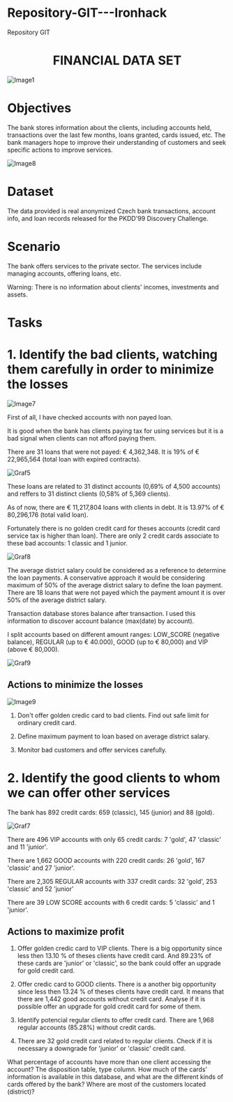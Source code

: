 # Repository-GIT---Ironhack
Repository GIT 
<h1 align="center"> FINANCIAL DATA SET </h1>

![Image1](https://user-images.githubusercontent.com/99502330/162427935-e6ee1c11-9598-4468-a260-2f4fe35b32c6.jpg)


<h1 align="left"> Objectives </h1>

The bank stores information about the clients, including accounts held, transactions over the last few months, loans granted, cards issued, etc. 
The bank managers hope to improve their understanding of customers and seek specific actions to improve services.


![Image8](https://user-images.githubusercontent.com/99502330/162427411-4151cfd3-bb82-499d-8ab9-f4781704c8c3.jpg)

<h1 align="left"> Dataset </h1>

The data provided is real anonymized Czech bank transactions, account info, and loan records released for the PKDD'99 Discovery Challenge.


<h1 align="left"> Scenario </h1>

The bank offers services to the private sector. The services include managing accounts, offering loans, etc.


Warning: There is no information about clients' incomes, investments and assets. 


<h1 align="left"> Tasks </h1>


<h1 align="left"> 1. Identify the bad clients, watching them carefully in order to minimize the losses </h1>


![Image7](https://user-images.githubusercontent.com/99502330/162592623-00aee595-7327-4ebe-95cc-06fbc13c6d6d.jpg)

First of all, I have checked accounts with non payed loan. 

It is good when the bank has clients paying tax for using services but it is a bad signal when clients can not afford paying them.

There are 31 loans that were not payed: € 4,362,348. It is 19% of € 22,965,564 (total loan with expired contracts).

![Graf5](https://user-images.githubusercontent.com/99502330/162592539-93636263-985f-4f01-9851-9e680e9c9f9d.png)


These loans are related to 31 distinct accounts (0,69% of 4,500 accounts) and reffers to 31 distinct clients (0,58% of 5,369 clients).

As of now, there are € 11,217,804 loans with clients in debt. It is 13.97% of € 80,296,176 (total valid loan).

Fortunately there is no golden credit card for theses accounts (credit card service tax is higher than loan). There are only 2 credit cards associate to these bad accounts: 1 classic and 1 junior.

![Graf8](https://user-images.githubusercontent.com/99502330/162595684-34a2297a-8204-4cc3-9e91-03db6425483f.png)



The average district salary could be considered as a reference to determine the loan payments. A conservative approach it would be considering maximum of 50% of the average district salary to define the loan payment. There are 18 loans that were not payed which the payment amount it is over 50% of the average district salary. 

Transaction database stores balance after transaction. I used this information to discover account balance (max(date) by account).

I split accounts based on different amount ranges: LOW_SCORE (negative balance), REGULAR (up to € 40.000), GOOD (up to € 80,000) and VIP (above € 80,000).



![Graf9](https://user-images.githubusercontent.com/99502330/162641892-71c81e97-26e1-462d-907c-7f55938e641d.png)

<h2 align="left"> Actions to minimize the losses </h2>


![Image9](https://user-images.githubusercontent.com/99502330/162592673-efcc9feb-6a56-4a7f-ac21-4eab35bce3b2.jpg)

1. Don't offer golden credic card to bad clients. Find out safe limit for ordinary credit card.

2. Define maximum payment to loan based on average district salary.

3. Monitor bad customers and offer services carefully.


<h1 align="left"> 2. Identify the good clients to whom we can offer other services </h1>


The bank has 892 credit cards: 659 (classic), 145 (junior) and 88 (gold).


![Graf7](https://user-images.githubusercontent.com/99502330/162594186-8a9f6fdb-73ff-4c78-a98c-e5872ab9c835.png)

There are 496 VIP accounts with only 65 credit cards: 7 'gold', 47 'classic' and 11 'junior'.

There are 1,662 GOOD accounts with 220 credit cards: 26 'gold', 167 'classic' and 27 'junior'.

There are 2,305 REGULAR accounts with 337 credit cards: 32 'gold', 253 'classic' and 52 'junior'

There are 39 LOW SCORE accounts with 6 credit cards: 5 'classic' and 1 'junior'.





<h2 align="left"> Actions to maximize profit </h2>

1. Offer golden credic card to VIP clients. There is a big opportunity since less then 13.10 % of theses clients have credit card. And 89.23% of these cards are 'junior' or 'classic', so the bank could offer an upgrade for gold credit card.

2. Offer credic card to GOOD clients. There is a another big opportunity since less then 13.24 % of theses clients have credit card. It means that there are 1,442 good accounts without credit card. Analyse if it is possible offer an upgrade for gold credit card for some of them.

3. Identify potencial regular clients to offer credit card. There are 1,968 regular accounts (85.28%) without credit cards. 

4. There are 32 gold credit card related to regular clients. Check if it is necessary a downgrade for 'junior' or 'classic' credit card.




What percentage of accounts have more than one client accessing the account? The disposition table, type column.
How much of the cards’ information is available in this database, and what are the different kinds of cards offered by the bank?
Where are most of the customers located (district)?



